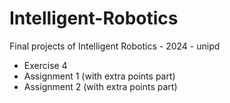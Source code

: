 # Intelligent-Robotics
Final projects of Intelligent Robotics - 2024 - unipd

* Exercise 4
* Assignment 1 (with extra points part)
* Assignment 2 (with extra points part)
